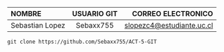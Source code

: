 

| NOMBRE | USUARIO GIT  | CORREO ELECTRONICO |
| :------------ |:---------------:| -----:|
| Sebastian Lopez     | Sebaxx755 | slopezc4@estudiante.uc.cl



```
git clone https://github.com/Sebaxx755/ACT-5-GIT
```
